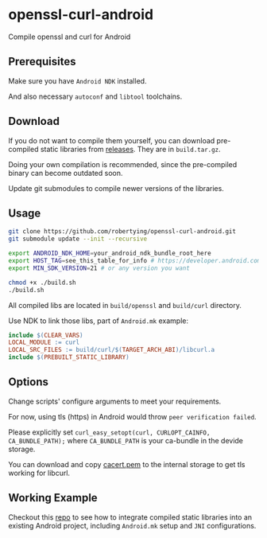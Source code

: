 # openssl-curl-android

Compile openssl and curl for Android

## Prerequisites

Make sure you have `Android NDK` installed.

And also necessary `autoconf` and `libtool` toolchains.

## Download

If you do not want to compile them yourself, you can download pre-compiled static libraries from [releases](https://github.com/robertying/openssl-curl-android/releases). They are in `build.tar.gz`.

Doing your own compilation is recommended, since the pre-compiled binary can become outdated soon.

Update git submodules to compile newer versions of the libraries.

## Usage

```bash
git clone https://github.com/robertying/openssl-curl-android.git
git submodule update --init --recursive

export ANDROID_NDK_HOME=your_android_ndk_bundle_root_here
export HOST_TAG=see_this_table_for_info # https://developer.android.com/ndk/guides/other_build_systems#overview
export MIN_SDK_VERSION=21 # or any version you want

chmod +x ./build.sh
./build.sh
```

All compiled libs are located in `build/openssl` and `build/curl` directory.

Use NDK to link those libs, part of `Android.mk` example:

```makefile
include $(CLEAR_VARS)
LOCAL_MODULE := curl
LOCAL_SRC_FILES := build/curl/$(TARGET_ARCH_ABI)/libcurl.a
include $(PREBUILT_STATIC_LIBRARY)
```

## Options

Change scripts' configure arguments to meet your requirements.

For now, using tls (https) in Android would throw `peer verification failed`.

Please explicitly set `curl_easy_setopt(curl, CURLOPT_CAINFO, CA_BUNDLE_PATH);` where `CA_BUNDLE_PATH` is your ca-bundle in the devide storage.

You can download and copy [cacert.pem](https://curl.haxx.se/docs/caextract.html) to the internal storage to get tls working for libcurl.

## Working Example

Checkout this [repo](https://github.com/robertying/CampusNet-Android/blob/master/app/src/main/cpp/jni) to see how to integrate compiled static libraries into an existing Android project, including `Android.mk` setup and `JNI` configurations.
